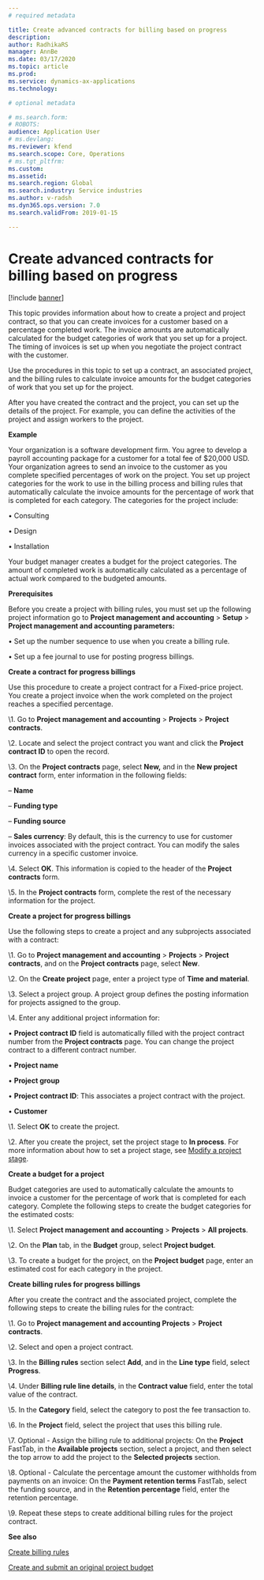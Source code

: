 ```yaml
---
# required metadata

title: Create advanced contracts for billing based on progress
description: 
author: RadhikaRS
manager: AnnBe
ms.date: 03/17/2020
ms.topic: article
ms.prod: 
ms.service: dynamics-ax-applications
ms.technology: 

# optional metadata

# ms.search.form: 
# ROBOTS: 
audience: Application User
# ms.devlang: 
ms.reviewer: kfend
ms.search.scope: Core, Operations
# ms.tgt_pltfrm: 
ms.custom: 
ms.assetid: 
ms.search.region: Global
ms.search.industry: Service industries
ms.author: v-radsh
ms.dyn365.ops.version: 7.0
ms.search.validFrom: 2019-01-15

---
```


# Create advanced contracts for billing based on progress

[!include [banner](../includes/banner.md)]

This topic provides information about how to create a project and project contract, so that you can create invoices for a customer based on a percentage completed work. The invoice amounts are automatically calculated for the budget categories of work that you set up for a project. The timing of invoices is set up when you negotiate the project contract with the customer.

Use the procedures in this topic to set up a contract, an associated project, and the billing rules to calculate invoice amounts for the budget categories of work that you set up for the project.

After you have created the contract and the project, you can set up the details of the project. For example, you can define the activities of the project and assign workers to the project.

**Example**

Your organization is a software development firm. You agree to develop a payroll accounting package for a customer for a total fee of $20,000 USD. Your organization agrees to send an invoice to the customer as you complete specified percentages of work on the project. You set up project categories for the work to use in the billing process and billing rules that automatically calculate the invoice amounts for the percentage of work that is completed for each category. The categories for the project include:

•       Consulting

•       Design

•       Installation

Your budget manager creates a budget for the project categories. The amount of completed work is automatically calculated as a percentage of actual work compared to the budgeted amounts.

**Prerequisites**

Before you create a project with billing rules, you must set up the following project information go to **Project management and accounting** > **Setup** > **Project management and accounting parameters:**

•       Set up the number sequence to use when you create a billing rule.

•       Set up a fee journal to use for posting progress billings.

**Create a contract for progress billings**

Use this procedure to create a project contract for a Fixed-price project. You create a project invoice when the work completed on the project reaches a specified percentage.

\1.     Go to **Project management and accounting** > **Projects** > **Project contracts**.

\2.     Locate and select the project contract you want and click the **Project contract ID** to open the record.

\3.     On the **Project contracts** page, select **New,** and in the **New project contract** form, enter information in the following fields:

–      **Name**

–      **Funding type**

–      **Funding source**

–      **Sales currency**: By default, this is the currency to use for customer invoices associated with the project contract. You can modify the sales currency in a specific customer invoice.

\4.     Select **OK**. This information is copied to the header of the **Project contracts** form.

\5.     In the **Project contracts** form, complete the rest of the necessary information for the project.

**Create a project for progress billings**

Use the following steps to create a project and any subprojects associated with a contract:

\1.     Go to **Project management and accounting** > **Projects** > **Project contracts**, and on the **Project contracts** page, select **New**.

\2.     On the **Create project** page, enter a project type of **Time and material**.

\3.     Select a project group. A project group defines the posting information for projects assigned to the group.

\4.     Enter any additional project information for:

•       **Project contract ID** field is automatically filled with the project contract number from the **Project contracts** page. You can change the project contract to a different contract number.

•       **Project name**

•       **Project group**

•       **Project contract ID**: This associates a project contract with the project.

•       **Customer**

\1.     Select **OK** to create the project.

\2.     After you create the project, set the project stage to **In process**. For more information about how to set a project stage, see [Modify a project stage](https://docs.microsoft.com/en-us/dynamicsax-2012/appuser-itpro/modify-a-project-stage).

**Create a budget for a project**

Budget categories are used to automatically calculate the amounts to invoice a customer for the percentage of work that is completed for each category. Complete the following steps to create the budget categories for the estimated costs:

\1.     Select **Project management and accounting** > **Projects** > **All projects**.

\2.     On the **Plan** tab, in the **Budget** group, select **Project budget**.

\3.     To create a budget for the project, on the **Project budget** page, enter an estimated cost for each category in the project.

**Create billing rules for progress billings**

After you create the contract and the associated project, complete the following steps to create the billing rules for the contract:

\1.     Go to **Project management and accounting Projects** > **Project contracts**.

\2.     Select and open a project contract.

\3.     In the **Billing rules** section select **Add**, and in the **Line type** field, select **Progress**.

\4.     Under **Billing rule line details**, in the **Contract value** field, enter the total value of the contract.

\5.     In the **Category** field, select the category to post the fee transaction to.

\6.     In the **Project** field, select the project that uses this billing rule.

\7.     Optional - Assign the billing rule to additional projects: On the **Project** FastTab, in the **Available projects** section, select a project, and then select the top arrow to add the project to the **Selected projects** section.

\8.     Optional - Calculate the percentage amount the customer withholds from payments on an invoice: On the **Payment retention terms** FastTab, select the funding source, and in the **Retention percentage** field, enter the retention percentage.

\9.     Repeat these steps to create additional billing rules for the project contract.

**See also**

[Create billing rules](https://docs.microsoft.com/en-us/dynamicsax-2012/appuser-itpro/create-billing-rules)

[Create and submit an original project budget](https://docs.microsoft.com/en-us/dynamicsax-2012/appuser-itpro/create-and-submit-an-original-project-budget)

 
